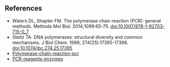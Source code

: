 ## References

- Waters DL, Shapter FM. The polymerase chain reaction (PCR): general methods. Methods Mol Biol. 2014;1099:65-75. [doi:10.1007/978-1-62703-715-0_7](https://link.springer.com/protocol/10.1007/978-1-62703-715-0_7)
- Steitz TA. DNA polymerases: structural diversity and common mechanisms. J Biol Chem. 1999; 274(25):17395-17398. [doi:10.1074/jbc.274.25.17395](https://doi.org/10.1074/jbc.274.25.17395)
- [Polymerase-chain-reaction-pcr](https://www.khanacademy.org/science/ap-biology/gene-expression-and-regulation/biotechnology/a/polymerase-chain-reaction-pcr)
- [PCR-reagents-enzymes](https://www.thermofisher.com/in/en/home/life-science/cloning/cloning-learning-center/invitrogen-school-of-molecular-biology/pcr-education/pcr-reagents-enzymes/pcr-basics.html)


